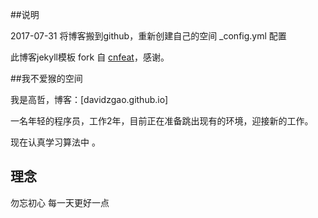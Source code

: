 ##说明

2017-07-31  将博客搬到github，重新创建自己的空间
 _config.yml 配置

此博客jekyll模板 fork 自 [cnfeat](http://www.cnfeat.com/)，感谢。

##我不爱猴的空间

我是高哲，博客：[davidzgao.github.io]

一名年轻的程序员，工作2年，目前正在准备跳出现有的环境，迎接新的工作。

现在认真学习算法中 。

## 理念

勿忘初心
每一天更好一点




